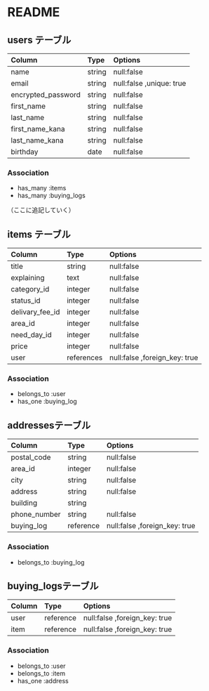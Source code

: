 # README


## users テーブル
|Column             |Type   |Options                  |
|:------------------|:------|:------------------------|
|name               |string |null:false               |
|email              |string |null:false ,unique: true |
|encrypted_password |string |null:false               |
|first_name         |string |null:false               |
|last_name          |string |null:false               |
|first_name_kana    |string |null:false               |
|last_name_kana     |string |null:false               |
|birthday           |date   |null:false               |

### Association
- has_many :items
- has_many :buying_logs

（ここに追記していく）
## items テーブル
|Column         |Type       |Options                      |
|:--------------|:----------|:----------------------------|
|title          |string     |null:false                   |
|explaining     |text       |null:false                   |
|category_id    |integer    |null:false                   |
|status_id      |integer    |null:false                   |
|delivary_fee_id|integer    |null:false                   |
|area_id        |integer    |null:false                   |
|need_day_id    |integer    |null:false                   |
|price          |integer    |null:false                   |
|user           |references |null:false ,foreign_key: true|

### Association
- belongs_to :user
- has_one :buying_log

## addressesテーブル
|Column         |Type       |Options                      |
|:--------------|:----------|:----------------------------|
|postal_code    |string     |null:false                   |
|area_id        |integer    |null:false                   |
|city           |string     |null:false                   |
|address        |string     |null:false                   |
|building       |string     |                             |
|phone_number   |string     |null:false                   |
|buying_log     |reference  |null:false ,foreign_key: true|

### Association
- belongs_to :buying_log


## buying_logsテーブル
|Column         |Type       |Options                      |
|:--------------|:----------|:----------------------------|
|user           |reference  |null:false ,foreign_key: true|
|item           |reference  |null:false ,foreign_key: true|

### Association
- belongs_to :user
- belongs_to :item
- has_one :address
